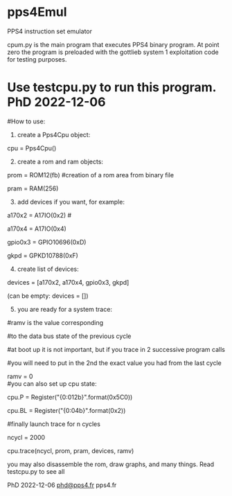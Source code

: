 # pps4Emul
PPS4 instruction set emulator

cpum.py is the main program that executes PPS4 binary program. At point zero the program is preloaded with the gottlieb system 1 exploitation code for testing purposes.

Use testcpu.py to run this program.
PhD 2022-12-06
===


#How to use:

1) create a Pps4Cpu object: 

cpu = Pps4Cpu()


2) create a rom and ram objects:

prom = ROM12(fb) #creation of a rom area from binary file

pram = RAM(256)


3) add devices if you want, for example:

a170x2  = A17IO(0x2)       #

a170x4  = A17IO(0x4)

gpio0x3 = GPIO10696(0xD)

gkpd    = GPKD10788(0xF)


4) create list of devices:

devices = [a170x2, a170x4, gpio0x3, gkpd]

(can be empty: devices = [])


5) you are ready for a system trace:

 #ramv is the value corresponding

 #to the data bus state of the previous cycle

 #at boot up it is not important, but if you trace in 2 successive program calls

 #you will need to put in the 2nd the exact value you had from the last cycle

ramv = 0		
 #you can also set up cpu state:

cpu.P = Register("{0:012b}".format(0x5C0))

cpu.BL = Register("{0:04b}".format(0x2))

 #finally launch trace 	for n cycles 

ncycl = 2000	

cpu.trace(ncycl, prom, pram, devices, ramv)

you may also disassemble the rom, draw graphs, and many things. Read testcpu.py to see all

PhD 2022-12-06
phd@pps4.fr
pps4.fr